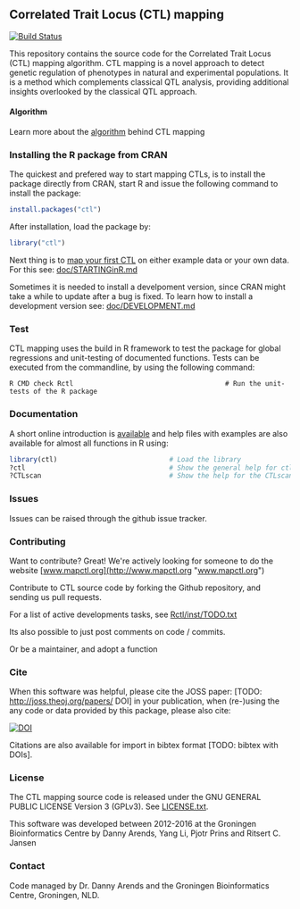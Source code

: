 ## Correlated Trait Locus (CTL) mapping
[![Build Status](https://travis-ci.org/DannyArends/CTLmapping.svg)](https://travis-ci.org/DannyArends/CTLmapping)

This repository contains the source code for the Correlated Trait Locus (CTL) mapping algorithm. 
CTL mapping is a novel approach to detect genetic regulation of phenotypes in natural and 
experimental populations. It is a method which complements classical QTL analysis, providing 
additional insights overlooked by the classical QTL approach.

#### Algorithm

Learn more about the [algorithm](doc/ALGORITHM.md) behind CTL mapping

### Installing the R package from CRAN
The quickest and prefered way to start mapping CTLs, is to 
install the package directly from CRAN, start R and issue 
the following command to install the package:

```R
install.packages("ctl")
```

After installation, load the package by:

```R
library("ctl")
```

Next thing is to [map your first CTL](doc/STARTINGinR.md) 
on either example data or your own data. For this see: [doc/STARTINGinR.md](doc/STARTINGinR.md) 

Sometimes it is needed to install a develpoment version, since CRAN 
might take a while to update after a bug is fixed. To learn how to 
install a development version see: [doc/DEVELOPMENT.md](doc/DEVELOPMENT.md) 

### Test

CTL mapping uses the build in R framework to test the package 
for global regressions and unit-testing of documented functions.
Tests can be executed from the commandline, by using the following command:

    R CMD check Rctl                                      # Run the unit-tests of the R package

### Documentation
A short online introduction is [available](learn%20CTL/STARTINGinR.md) 
and help files with examples are also available for almost all functions in R using:

```R
library(ctl)                            # Load the library
?ctl                                    # Show the general help for ctl
?CTLscan                                # Show the help for the CTLscan function
```

### Issues

Issues can be raised through the github issue tracker.

### Contributing 

Want to contribute? Great! We're actively looking for someone to do the website 
[www.mapctl.org](http://www.mapctl.org "www.mapctl.org")

Contribute to CTL source code by forking the Github repository, and sending us pull requests.

For a list of active developments tasks, see [Rctl/inst/TODO.txt](Rctl/inst/TODO.txt) 

Its also possible to just post comments on code / commits.

Or be a maintainer, and adopt a function

### Cite

When this software was helpful, please cite the JOSS paper: 
[TODO: http://joss.theoj.org/papers/ DOI] in your publication, when (re-)using the any 
code or data provided by this package, please also cite: 

[![DOI](https://zenodo.org/badge/2619708.svg)](https://zenodo.org/badge/latestdoi/2619708)
 
Citations are also available for import in bibtex format [TODO: bibtex with DOIs].

### License

The CTL mapping source code is released under the GNU GENERAL PUBLIC LICENSE Version 3 (GPLv3). See [LICENSE.txt](LICENSE.txt).

This software was developed between 2012-2016 at the Groningen Bioinformatics Centre by Danny Arends, Yang Li, Pjotr Prins and Ritsert C. Jansen

### Contact

Code managed by Dr. Danny Arends and the Groningen Bioinformatics Centre, Groningen, NLD. 